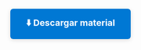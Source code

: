 <div style="text-align:center; margin: 32px 0;">
  <a href="https://enlace-ficticio.com/material-modulo-8" target="_blank" style="display:inline-block; padding:16px 32px; background:#0078d4; color:white; font-size:18px; border-radius:6px; text-decoration:none; font-weight:bold; box-shadow:0 2px 8px #0002; margin-top: 16px;">
    ⬇️ Descargar material
  </a>
</div>
